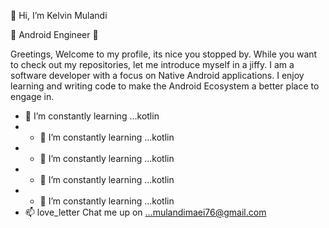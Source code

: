 👋 Hi, I’m Kelvin Mulandi

👀 Android Engineer 👀



Greetings, Welcome to my profile, its nice you stopped by. While you want to check out my repositories, let me introduce myself in a jiffy. I am a software developer with a focus on Native Android applications. I enjoy learning and writing code to make the Android Ecosystem a better place to engage in.

- 🌱 I’m constantly learning ...kotlin
- - 🌱 I’m constantly learning ...kotlin
- - 🌱 I’m constantly learning ...kotlin
- - 🌱 I’m constantly learning ...kotlin
- - 🌱 I’m constantly learning ...kotlin
- 📫 love_letter  Chat me up on ...mulandimaei76@gmail.com

<!---
aggviolinist/aggviolinist is a ✨ special ✨ repository because its `README.md` (this file) appears on your GitHub profile.
You can click the Preview link to take a look at your changes.
--->



